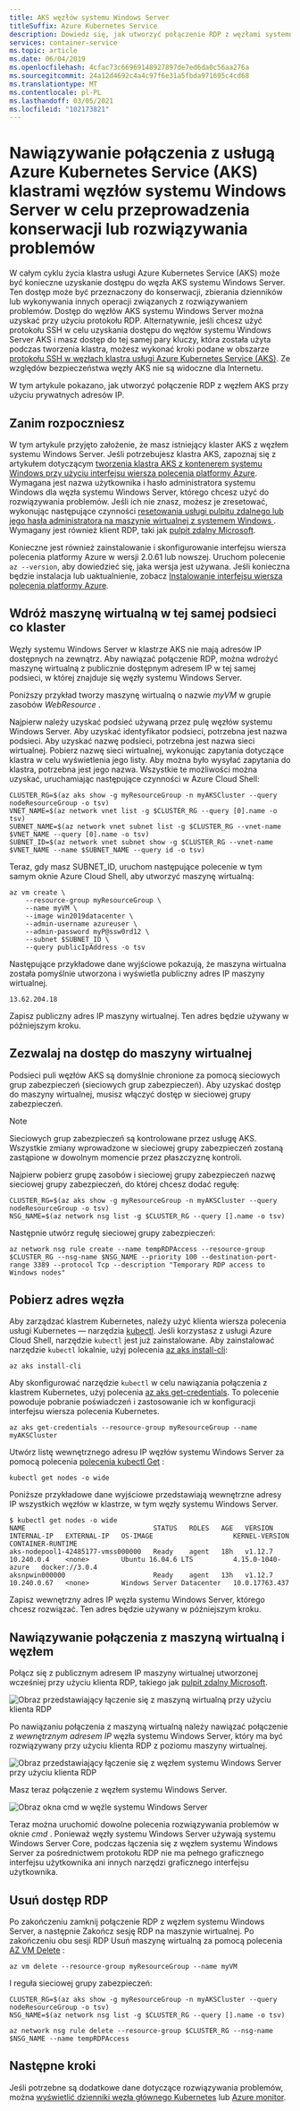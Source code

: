 ```yaml
---
title: AKS węzłów systemu Windows Server
titleSuffix: Azure Kubernetes Service
description: Dowiedz się, jak utworzyć połączenie RDP z węzłami systemu Windows Server klastra usługi Azure Kubernetes Service (AKS) na potrzeby zadań związanych z rozwiązywaniem problemów i konserwacją.
services: container-service
ms.topic: article
ms.date: 06/04/2019
ms.openlocfilehash: 4cfac73c66969148927897de7ed6da0c56aa276a
ms.sourcegitcommit: 24a12d4692c4a4c97f6e31a5fbda971695c4cd68
ms.translationtype: MT
ms.contentlocale: pl-PL
ms.lasthandoff: 03/05/2021
ms.locfileid: "102173821"
---
```

# <a name="connect-with-rdp-to-azure-kubernetes-service-aks-cluster-windows-server-nodes-for-maintenance-or-troubleshooting"></a>Nawiązywanie połączenia z usługą Azure Kubernetes Service (AKS) klastrami węzłów systemu Windows Server w celu przeprowadzenia konserwacji lub rozwiązywania problemów

W całym cyklu życia klastra usługi Azure Kubernetes Service (AKS) może być konieczne uzyskanie dostępu do węzła AKS systemu Windows Server. Ten dostęp może być przeznaczony do konserwacji, zbierania dzienników lub wykonywania innych operacji związanych z rozwiązywaniem problemów. Dostęp do węzłów AKS systemu Windows Server można uzyskać przy użyciu protokołu RDP. Alternatywnie, jeśli chcesz użyć protokołu SSH w celu uzyskania dostępu do węzłów systemu Windows Server AKS i masz dostęp do tej samej pary kluczy, która została użyta podczas tworzenia klastra, możesz wykonać kroki podane w obszarze [protokołu SSH w węzłach klastra usługi Azure Kubernetes Service (AKS)][ssh-steps]. Ze względów bezpieczeństwa węzły AKS nie są widoczne dla Internetu.

W tym artykule pokazano, jak utworzyć połączenie RDP z węzłem AKS przy użyciu prywatnych adresów IP.

## <a name="before-you-begin"></a>Zanim rozpoczniesz

W tym artykule przyjęto założenie, że masz istniejący klaster AKS z węzłem systemu Windows Server. Jeśli potrzebujesz klastra AKS, zapoznaj się z artykułem dotyczącym [tworzenia klastra AKS z kontenerem systemu Windows przy użyciu interfejsu wiersza polecenia platformy Azure][aks-windows-cli]. Wymagana jest nazwa użytkownika i hasło administratora systemu Windows dla węzła systemu Windows Server, którego chcesz użyć do rozwiązywania problemów. Jeśli ich nie znasz, możesz je zresetować, wykonując następujące czynności [resetowania usługi pulpitu zdalnego lub jego hasła administratora na maszynie wirtualnej z systemem Windows ](../virtual-machines/troubleshooting/reset-rdp.md). Wymagany jest również klient RDP, taki jak [pulpit zdalny Microsoft][rdp-mac].

Konieczne jest również zainstalowanie i skonfigurowanie interfejsu wiersza polecenia platformy Azure w wersji 2.0.61 lub nowszej. Uruchom polecenie `az --version`, aby dowiedzieć się, jaka wersja jest używana. Jeśli konieczna będzie instalacja lub uaktualnienie, zobacz [Instalowanie interfejsu wiersza polecenia platformy Azure][install-azure-cli].

## <a name="deploy-a-virtual-machine-to-the-same-subnet-as-your-cluster"></a>Wdróż maszynę wirtualną w tej samej podsieci co klaster

Węzły systemu Windows Server w klastrze AKS nie mają adresów IP dostępnych na zewnątrz. Aby nawiązać połączenie RDP, można wdrożyć maszynę wirtualną z publicznie dostępnym adresem IP w tej samej podsieci, w której znajduje się węzły systemu Windows Server.

Poniższy przykład tworzy maszynę wirtualną o nazwie *myVM* w grupie zasobów *WebResource* .

Najpierw należy uzyskać podsieć używaną przez pulę węzłów systemu Windows Server. Aby uzyskać identyfikator podsieci, potrzebna jest nazwa podsieci. Aby uzyskać nazwę podsieci, potrzebna jest nazwa sieci wirtualnej. Pobierz nazwę sieci wirtualnej, wykonując zapytania dotyczące klastra w celu wyświetlenia jego listy. Aby można było wysyłać zapytania do klastra, potrzebna jest jego nazwa. Wszystkie te możliwości można uzyskać, uruchamiając następujące czynności w Azure Cloud Shell:

```azurecli-interactive
CLUSTER_RG=$(az aks show -g myResourceGroup -n myAKSCluster --query nodeResourceGroup -o tsv)
VNET_NAME=$(az network vnet list -g $CLUSTER_RG --query [0].name -o tsv)
SUBNET_NAME=$(az network vnet subnet list -g $CLUSTER_RG --vnet-name $VNET_NAME --query [0].name -o tsv)
SUBNET_ID=$(az network vnet subnet show -g $CLUSTER_RG --vnet-name $VNET_NAME --name $SUBNET_NAME --query id -o tsv)
```

Teraz, gdy masz SUBNET_ID, uruchom następujące polecenie w tym samym oknie Azure Cloud Shell, aby utworzyć maszynę wirtualną:

```azurecli-interactive
az vm create \
    --resource-group myResourceGroup \
    --name myVM \
    --image win2019datacenter \
    --admin-username azureuser \
    --admin-password myP@ssw0rd12 \
    --subnet $SUBNET_ID \
    --query publicIpAddress -o tsv
```

Następujące przykładowe dane wyjściowe pokazują, że maszyna wirtualna została pomyślnie utworzona i wyświetla publiczny adres IP maszyny wirtualnej.

```console
13.62.204.18
```

Zapisz publiczny adres IP maszyny wirtualnej. Ten adres będzie używany w późniejszym kroku.

## <a name="allow-access-to-the-virtual-machine"></a>Zezwalaj na dostęp do maszyny wirtualnej

Podsieci puli węzłów AKS są domyślnie chronione za pomocą sieciowych grup zabezpieczeń (sieciowych grup zabezpieczeń). Aby uzyskać dostęp do maszyny wirtualnej, musisz włączyć dostęp w sieciowej grupy zabezpieczeń.

> [!NOTE]
> Sieciowych grup zabezpieczeń są kontrolowane przez usługę AKS. Wszystkie zmiany wprowadzone w sieciowej grupy zabezpieczeń zostaną zastąpione w dowolnym momencie przez płaszczyznę kontroli.
>

Najpierw pobierz grupę zasobów i sieciowej grupy zabezpieczeń nazwę sieciowej grupy zabezpieczeń, do której chcesz dodać regułę:

```azurecli-interactive
CLUSTER_RG=$(az aks show -g myResourceGroup -n myAKSCluster --query nodeResourceGroup -o tsv)
NSG_NAME=$(az network nsg list -g $CLUSTER_RG --query [].name -o tsv)
```

Następnie utwórz regułę sieciowej grupy zabezpieczeń:

```azurecli-interactive
az network nsg rule create --name tempRDPAccess --resource-group $CLUSTER_RG --nsg-name $NSG_NAME --priority 100 --destination-port-range 3389 --protocol Tcp --description "Temporary RDP access to Windows nodes"
```

## <a name="get-the-node-address"></a>Pobierz adres węzła

Aby zarządzać klastrem Kubernetes, należy użyć klienta wiersza polecenia usługi Kubernetes — narzędzia [kubectl][kubectl]. Jeśli korzystasz z usługi Azure Cloud Shell, narzędzie `kubectl` jest już zainstalowane. Aby zainstalować narzędzie `kubectl` lokalnie, użyj polecenia [az aks install-cli][az-aks-install-cli]:
    
```azurecli-interactive
az aks install-cli
```

Aby skonfigurować narzędzie `kubectl` w celu nawiązania połączenia z klastrem Kubernetes, użyj polecenia [az aks get-credentials][az-aks-get-credentials]. To polecenie powoduje pobranie poświadczeń i zastosowanie ich w konfiguracji interfejsu wiersza polecenia Kubernetes.

```azurecli-interactive
az aks get-credentials --resource-group myResourceGroup --name myAKSCluster
```

Utwórz listę wewnętrznego adresu IP węzłów systemu Windows Server za pomocą polecenia [polecenia kubectl Get][kubectl-get] :

```console
kubectl get nodes -o wide
```

Poniższe przykładowe dane wyjściowe przedstawiają wewnętrzne adresy IP wszystkich węzłów w klastrze, w tym węzły systemu Windows Server.

```console
$ kubectl get nodes -o wide
NAME                                STATUS   ROLES   AGE   VERSION   INTERNAL-IP   EXTERNAL-IP   OS-IMAGE                    KERNEL-VERSION      CONTAINER-RUNTIME
aks-nodepool1-42485177-vmss000000   Ready    agent   18h   v1.12.7   10.240.0.4    <none>        Ubuntu 16.04.6 LTS          4.15.0-1040-azure   docker://3.0.4
aksnpwin000000                      Ready    agent   13h   v1.12.7   10.240.0.67   <none>        Windows Server Datacenter   10.0.17763.437
```

Zapisz wewnętrzny adres IP węzła systemu Windows Server, którego chcesz rozwiązać. Ten adres będzie używany w późniejszym kroku.

## <a name="connect-to-the-virtual-machine-and-node"></a>Nawiązywanie połączenia z maszyną wirtualną i węzłem

Połącz się z publicznym adresem IP maszyny wirtualnej utworzonej wcześniej przy użyciu klienta RDP, takiego jak [pulpit zdalny Microsoft][rdp-mac].

![Obraz przedstawiający łączenie się z maszyną wirtualną przy użyciu klienta RDP](media/rdp/vm-rdp.png)

Po nawiązaniu połączenia z maszyną wirtualną należy nawiązać połączenie z *wewnętrznym adresem IP* węzła systemu Windows Server, który ma być rozwiązywany przy użyciu klienta RDP z poziomu maszyny wirtualnej.

![Obraz przedstawiający łączenie się z węzłem systemu Windows Server przy użyciu klienta RDP](media/rdp/node-rdp.png)

Masz teraz połączenie z węzłem systemu Windows Server.

![Obraz okna cmd w węźle systemu Windows Server](media/rdp/node-session.png)

Teraz można uruchomić dowolne polecenia rozwiązywania problemów w oknie *cmd* . Ponieważ węzły systemu Windows Server używają systemu Windows Server Core, podczas łączenia się z węzłem systemu Windows Server za pośrednictwem protokołu RDP nie ma pełnego graficznego interfejsu użytkownika ani innych narzędzi graficznego interfejsu użytkownika.

## <a name="remove-rdp-access"></a>Usuń dostęp RDP

Po zakończeniu zamknij połączenie RDP z węzłem systemu Windows Server, a następnie Zakończ sesję RDP na maszynie wirtualnej. Po zakończeniu obu sesji RDP Usuń maszynę wirtualną za pomocą polecenia [AZ VM Delete][az-vm-delete] :

```azurecli-interactive
az vm delete --resource-group myResourceGroup --name myVM
```

I reguła sieciowej grupy zabezpieczeń:

```azurecli-interactive
CLUSTER_RG=$(az aks show -g myResourceGroup -n myAKSCluster --query nodeResourceGroup -o tsv)
NSG_NAME=$(az network nsg list -g $CLUSTER_RG --query [].name -o tsv)
```

```azurecli-interactive
az network nsg rule delete --resource-group $CLUSTER_RG --nsg-name $NSG_NAME --name tempRDPAccess
```

## <a name="next-steps"></a>Następne kroki

Jeśli potrzebne są dodatkowe dane dotyczące rozwiązywania problemów, można [wyświetlić dzienniki węzła głównego Kubernetes][view-master-logs] lub [Azure monitor][azure-monitor-containers].

<!-- EXTERNAL LINKS -->
[kubectl]: https://kubernetes.io/docs/user-guide/kubectl/
[kubectl-get]: https://kubernetes.io/docs/reference/generated/kubectl/kubectl-commands#get
[rdp-mac]: https://aka.ms/rdmac

<!-- INTERNAL LINKS -->
[aks-windows-cli]: windows-container-cli.md
[az-aks-install-cli]: /cli/azure/aks#az-aks-install-cli
[az-aks-get-credentials]: /cli/azure/aks#az-aks-get-credentials
[az-vm-delete]: /cli/azure/vm#az-vm-delete
[azure-monitor-containers]: ../azure-monitor/containers/container-insights-overview.md
[install-azure-cli]: /cli/azure/install-azure-cli
[ssh-steps]: ssh.md
[view-master-logs]: view-master-logs.md